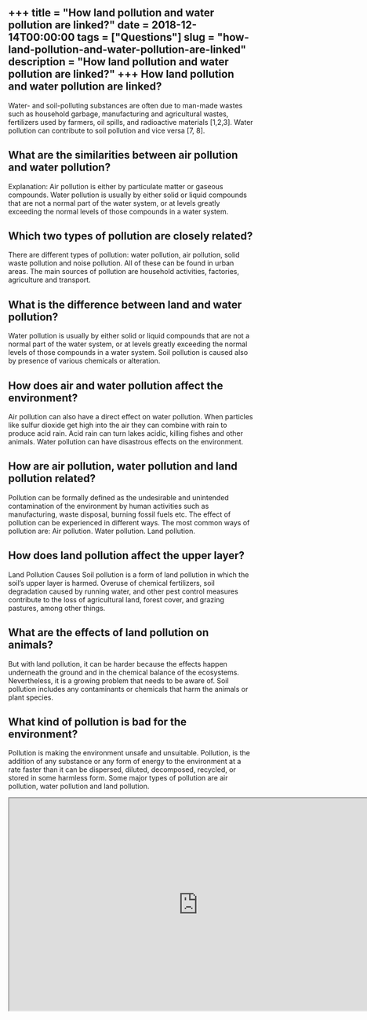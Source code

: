 +++
title = "How land pollution and water pollution are linked?"
date = 2018-12-14T00:00:00
tags = ["Questions"]
slug = "how-land-pollution-and-water-pollution-are-linked"
description = "How land pollution and water pollution are linked?"
+++
How land pollution and water pollution are linked?
--------------------------------------------------

Water- and soil-polluting substances are often due to man-made wastes such as household garbage, manufacturing and agricultural wastes, fertilizers used by farmers, oil spills, and radioactive materials \[1,2,3\]. Water pollution can contribute to soil pollution and vice versa \[7, 8\].

What are the similarities between air pollution and water pollution?
--------------------------------------------------------------------

Explanation: Air pollution is either by particulate matter or gaseous compounds. Water pollution is usually by either solid or liquid compounds that are not a normal part of the water system, or at levels greatly exceeding the normal levels of those compounds in a water system.

Which two types of pollution are closely related?
-------------------------------------------------

There are different types of pollution: water pollution, air pollution, solid waste pollution and noise pollution. All of these can be found in urban areas. The main sources of pollution are household activities, factories, agriculture and transport.

What is the difference between land and water pollution?
--------------------------------------------------------

Water pollution is usually by either solid or liquid compounds that are not a normal part of the water system, or at levels greatly exceeding the normal levels of those compounds in a water system. Soil pollution is caused also by presence of various chemicals or alteration.

How does air and water pollution affect the environment?
--------------------------------------------------------

Air pollution can also have a direct effect on water pollution. When particles like sulfur dioxide get high into the air they can combine with rain to produce acid rain. Acid rain can turn lakes acidic, killing fishes and other animals. Water pollution can have disastrous effects on the environment.

How are air pollution, water pollution and land pollution related?
------------------------------------------------------------------

Pollution can be formally defined as the undesirable and unintended contamination of the environment by human activities such as manufacturing, waste disposal, burning fossil fuels etc. The effect of pollution can be experienced in different ways. The most common ways of pollution are: Air pollution. Water pollution. Land pollution.

How does land pollution affect the upper layer?
-----------------------------------------------

Land Pollution Causes Soil pollution is a form of land pollution in which the soil’s upper layer is harmed. Overuse of chemical fertilizers, soil degradation caused by running water, and other pest control measures contribute to the loss of agricultural land, forest cover, and grazing pastures, among other things.

What are the effects of land pollution on animals?
--------------------------------------------------

But with land pollution, it can be harder because the effects happen underneath the ground and in the chemical balance of the ecosystems. Nevertheless, it is a growing problem that needs to be aware of. Soil pollution includes any contaminants or chemicals that harm the animals or plant species.

What kind of pollution is bad for the environment?
--------------------------------------------------

Pollution is making the environment unsafe and unsuitable. Pollution, is the addition of any substance or any form of energy to the environment at a rate faster than it can be dispersed, diluted, decomposed, recycled, or stored in some harmless form. Some major types of pollution are air pollution, water pollution and land pollution.

<iframe allow="accelerometer; autoplay; clipboard-write; encrypted-media; gyroscope; picture-in-picture" allowfullscreen="" class="__youtube_prefs__  epyt-is-override  no-lazyload" data-no-lazy="1" data-origheight="433" data-origwidth="770" data-skipgform_ajax_framebjll="" height="433" id="_ytid_71637" loading="lazy" src="https://www.youtube.com/embed/OqHp03RRTDs?enablejsapi=1&autoplay=0&cc_load_policy=0&cc_lang_pref=&iv_load_policy=1&loop=0&modestbranding=0&rel=1&fs=1&playsinline=0&autohide=2&theme=dark&color=red&controls=1&" title="YouTube player" width="770"></iframe>